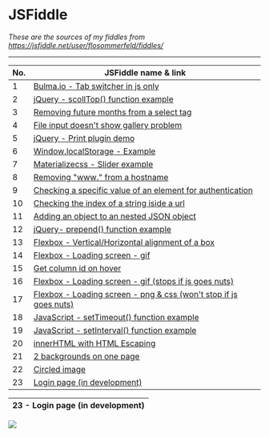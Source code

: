 # JSFiddle
*These are the sources of my fiddles from https://jsfiddle.net/user/flosommerfeld/fiddles/*
- - - -
No.  | JSFiddle name & link
------------- | -------------
1  | [Bulma.io - Tab switcher in js only](https://jsfiddle.net/flosommerfeld/g8c3svp4/)
2  | [jQuery - scollTop() function example](https://jsfiddle.net/flosommerfeld/2w5eh6an/)
3  | [Removing future months from a select tag](https://jsfiddle.net/flosommerfeld/kxvfvyr6/)
4  | [File input doesn't show gallery problem](https://jsfiddle.net/flosommerfeld/jaft5031/)
5  | [jQuery - Print plugin demo](https://jsfiddle.net/flosommerfeld/L7o5fp4t/)
6  | [Window.localStorage - Example](https://jsfiddle.net/flosommerfeld/frj075x5/)
7  | [Materializecss - Slider example](https://jsfiddle.net/flosommerfeld/gze9f688/)
8  | [Removing "www." from a hostname](https://jsfiddle.net/flosommerfeld/h83yckst/1/)
9  | [Checking a specific value of an element for authentication](https://jsfiddle.net/flosommerfeld/gbb8q63h/)
10  | [Checking the index of a string iside a url](https://jsfiddle.net/flosommerfeld/22zdpmch/)
11  | [Adding an object to an nested JSON object](https://jsfiddle.net/flosommerfeld/3zgwyaed/)
12  | [jQuery- prepend() function example](https://jsfiddle.net/flosommerfeld/ogn3fhwu/)
13  | [Flexbox - Vertical/Horizontal alignment of a box](https://jsfiddle.net/flosommerfeld/keqa3z2c/)
14  | [Flexbox - Loading screen - gif](https://jsfiddle.net/flosommerfeld/za5bakn3/)
15  | [Get column id on hover](https://jsfiddle.net/flosommerfeld/7tjjo7mz/)
16  | [Flexbox - Loading screen - gif (stops if js goes nuts)](https://jsfiddle.net/flosommerfeld/q4833cfz/)
17 | [Flexbox - Loading screen - png & css (won't stop if js goes nuts)](https://jsfiddle.net/flosommerfeld/b9Lq2jjc/)
18 | [JavaScript - setTimeout() function example](https://jsfiddle.net/flosommerfeld/41316k90/)
19 | [JavaScript - setInterval() function example](https://jsfiddle.net/flosommerfeld/wqeewdqp/)
20 | [innerHTML with HTML Escaping](https://jsfiddle.net/flosommerfeld/r6Lczmf7/)
21 | [2 backgrounds on one page](https://jsfiddle.net/flosommerfeld/f3ysucc7/)
22 | [Circled image](https://jsfiddle.net/flosommerfeld/p67j4484/)
23 | [Login page (in development)](https://jsfiddle.net/flosommerfeld/eaL2w1uh/)




23 - Login page (in development)           |  
:-------------------------:|
![](http://i.imgur.com/9fazr9N.png)  

